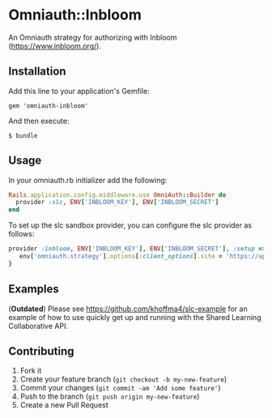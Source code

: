 # Omniauth::Inbloom

An Omniauth strategy for authorizing with Inbloom (https://www.inbloom.org/).

## Installation

Add this line to your application's Gemfile:

    gem 'omniauth-inbloom'

And then execute:

    $ bundle

## Usage

In your omniauth.rb initializer add the following:

```ruby
Rails.application.config.middleware.use OmniAuth::Builder do
  provider :slc, ENV['INBLOOM_KEY'], ENV['INBLOOM_SECRET']
end
```

To set up the slc sandbox provider, you can configure the slc provider as follows:

```ruby
provider :inbloom, ENV['INBLOOM_KEY'], ENV['INBLOOM_SECRET'], :setup => lambda{|env|
   env['omniauth.strategy'].options[:client_options].site = 'https://api.sandbox.inbloom.org'
}
```

## Examples

(**Outdated**) Please see https://github.com/khoffma4/slc-example for an example of how to use quickly get up and running with the Shared Learning Collaborative API.

## Contributing

1. Fork it
2. Create your feature branch (`git checkout -b my-new-feature`)
3. Commit your changes (`git commit -am 'Add some feature'`)
4. Push to the branch (`git push origin my-new-feature`)
5. Create a new Pull Request
